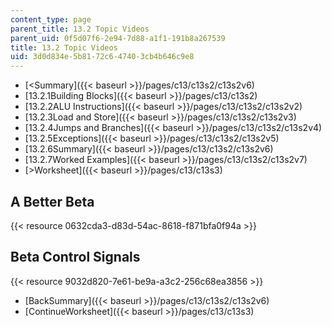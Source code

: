 ```yaml
---
content_type: page
parent_title: 13.2 Topic Videos
parent_uid: 0f5d07f6-2e94-7d88-a1f1-191b8a267539
title: 13.2 Topic Videos
uid: 3d0d834e-5b81-72c6-4740-3cb4b646c9e8
---
```


*   [<Summary]({{< baseurl >}}/pages/c13/c13s2/c13s2v6)
*   [13.2.1Building Blocks]({{< baseurl >}}/pages/c13/c13s2)
*   [13.2.2ALU Instructions]({{< baseurl >}}/pages/c13/c13s2/c13s2v2)
*   [13.2.3Load and Store]({{< baseurl >}}/pages/c13/c13s2/c13s2v3)
*   [13.2.4Jumps and Branches]({{< baseurl >}}/pages/c13/c13s2/c13s2v4)
*   [13.2.5Exceptions]({{< baseurl >}}/pages/c13/c13s2/c13s2v5)
*   [13.2.6Summary]({{< baseurl >}}/pages/c13/c13s2/c13s2v6)
*   [13.2.7Worked Examples]({{< baseurl >}}/pages/c13/c13s2/c13s2v7)
*   [\>Worksheet]({{< baseurl >}}/pages/c13/c13s3)

A Better Beta
-------------

{{< resource 0632cda3-d83d-54ac-8618-f871bfa0f94a >}}

Beta Control Signals
--------------------

{{< resource 9032d820-7e61-be9a-a3c2-256c68ea3856 >}}

*   [BackSummary]({{< baseurl >}}/pages/c13/c13s2/c13s2v6)
*   [ContinueWorksheet]({{< baseurl >}}/pages/c13/c13s3)